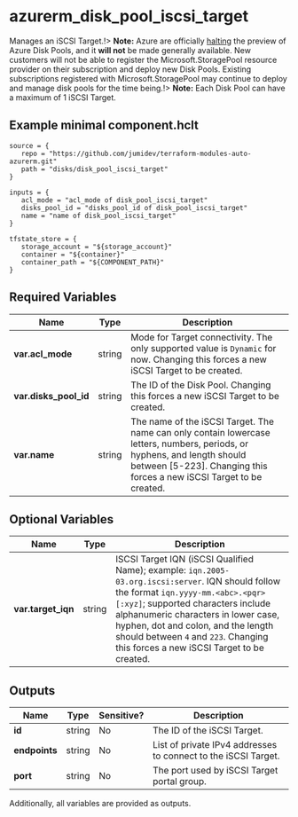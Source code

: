 # azurerm_disk_pool_iscsi_target

Manages an iSCSI Target.!> **Note:** Azure are officially [halting](https://learn.microsoft.com/en-us/azure/azure-vmware/attach-disk-pools-to-azure-vmware-solution-hosts?tabs=azure-cli) the preview of Azure Disk Pools, and it **will not** be made generally available. New customers will not be able to register the Microsoft.StoragePool resource provider on their subscription and deploy new Disk Pools. Existing subscriptions registered with Microsoft.StoragePool may continue to deploy and manage disk pools for the time being.!> **Note:** Each Disk Pool can have a maximum of 1 iSCSI Target.

## Example minimal component.hclt

```hcl
source = {
   repo = "https://github.com/jumidev/terraform-modules-auto-azurerm.git" 
   path = "disks/disk_pool_iscsi_target" 
}

inputs = {
   acl_mode = "acl_mode of disk_pool_iscsi_target" 
   disks_pool_id = "disks_pool_id of disk_pool_iscsi_target" 
   name = "name of disk_pool_iscsi_target" 
}

tfstate_store = {
   storage_account = "${storage_account}" 
   container = "${container}" 
   container_path = "${COMPONENT_PATH}" 
}

```

## Required Variables

| Name | Type |  Description |
| ---- | --------- |  ----------- |
| **var.acl_mode** | string |  Mode for Target connectivity. The only supported value is `Dynamic` for now. Changing this forces a new iSCSI Target to be created. | 
| **var.disks_pool_id** | string |  The ID of the Disk Pool. Changing this forces a new iSCSI Target to be created. | 
| **var.name** | string |  The name of the iSCSI Target. The name can only contain lowercase letters, numbers, periods, or hyphens, and length should between [5-223]. Changing this forces a new iSCSI Target to be created. | 

## Optional Variables

| Name | Type |  Description |
| ---- | --------- |  ----------- |
| **var.target_iqn** | string |  ISCSI Target IQN (iSCSI Qualified Name); example: `iqn.2005-03.org.iscsi:server`. IQN should follow the format `iqn.yyyy-mm.<abc>.<pqr>[:xyz]`; supported characters include alphanumeric characters in lower case, hyphen, dot and colon, and the length should between `4` and `223`. Changing this forces a new iSCSI Target to be created. | 



## Outputs

| Name | Type | Sensitive? | Description |
| ---- | ---- | --------- | --------- |
| **id** | string | No  | The ID of the iSCSI Target. | 
| **endpoints** | string | No  | List of private IPv4 addresses to connect to the iSCSI Target. | 
| **port** | string | No  | The port used by iSCSI Target portal group. | 

Additionally, all variables are provided as outputs.
